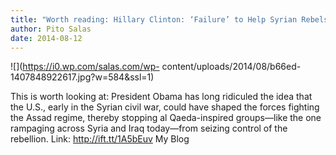 ```yaml
---
title: "Worth reading: Hillary Clinton: ‘Failure’ to Help Syrian Rebels Led to the Rise of ISIS"
author: Pito Salas
date: 2014-08-12
---
```




![](https://i0.wp.com/salas.com/wp-
content/uploads/2014/08/b66ed-1407848922617.jpg?w=584&ssl=1)

This is worth looking at: President Obama has long ridiculed the idea that the
U.S., early in the Syrian civil war, could have shaped the forces fighting the
Assad regime, thereby stopping al Qaeda-inspired groups—like the one rampaging
across Syria and Iraq today—from seizing control of the rebellion. Link:
http://ift.tt/1A5bEuv My Blog


